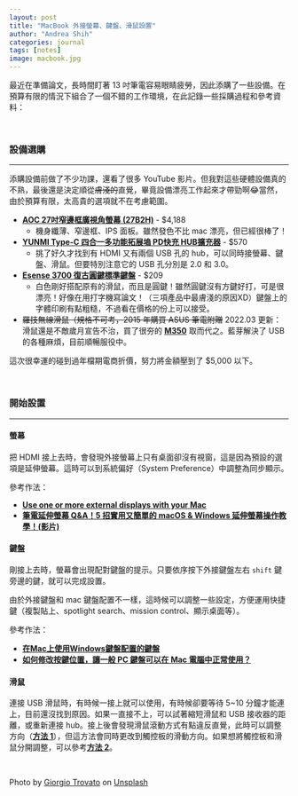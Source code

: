 ```yaml
---
layout: post
title: "MacBook 外接螢幕、鍵盤、滑鼠設置"
author: "Andrea Shih"
categories: journal
tags: [notes]
image: macbook.jpg
---
```


最近在準備論文，長時間盯著 13 吋筆電容易眼睛疲勞，因此添購了一些設備。在預算有限的情況下組合了一個不錯的工作環境，在此記錄一些採購過程和參考資料：

&nbsp;

### 設備選購
---
添購設備前做了不少功課，還看了很多 YouTube 影片。但我對這些硬體設備真的不熟，最後還是決定順從~~膚淺的~~直覺，畢竟設備漂亮工作起來才帶勁啊😂當然，由於預算有限，太高貴的選項就不在考慮範圍。

- [**<u>AOC 27吋窄邊框廣視角螢幕 (27B2H)</u>**](https://tw.buy.yahoo.com/gdsale/%E9%99%90%E6%99%82%E4%B8%8B%E6%AE%BA-AOC-27%E5%9E%8B-IPS%E7%AA%84%E9%82%8A%E6%A1%86%E8%AD%B7%E7%9C%BC%E9%9B%BB%E8%85%A6%E8%9E%A2%E5%B9%95-27B2H-%E6%94%AF%E6%8F%B4HDMI-9551234.html?gg=0&co_servername=Pmax_211216&gclid=Cj0KCQiAjc2QBhDgARIsAMc3SqSBKkDLqC3nGG7Te-eqpP7b1uq9ShKTWFDh1xRkJFwtyuh-UEmkpogaAoMZEALw_wcB) - $4,188
    - 機身纖薄、窄邊框、IPS 面板。雖然發色不比 mac 漂亮，但已經很棒了！
- [**<u>YUNMI Type-C 四合一多功能拓展塢 PD快充 HUB擴充器</u>**](https://www.momoshop.com.tw/goods/GoodsDetail.jsp?i_code=9129484) - $570
    - 挑了好久才找到有 HDMI 又有兩個 USB 孔的 hub，可以同時接螢幕、鍵盤、滑鼠。但要特別注意它的 USB 孔分別是 2.0 和 3.0。
- [**<u>Esense 3700 復古圓鍵標準鍵盤</u>**](https://shopee.tw/%E3%80%90%E7%8F%BE%E8%B2%A8%E7%86%B1%E9%8A%B7%E3%80%91Esense-%E9%80%B8%E7%9B%9B-3700-%E5%BE%A9%E5%8F%A4%E5%9C%93%E5%BD%A2%E6%A8%99%E6%BA%96%E9%8D%B5%E7%9B%A4-%E7%99%BD%E8%89%B2-%E7%B6%A0%E8%89%B2-%E9%98%B2%E6%92%A5%E6%B0%B4-%E8%B6%85%E9%9D%9C%E9%9F%B3-USB-%E9%9A%A8%E6%8F%92%E5%8D%B3%E7%94%A8-i.8855246.12271337734) - $209
    - 白色剛好搭配原有的滑鼠，而且是圓鍵！雖然圓鍵沒有方鍵好打，可是很漂亮！好像在用打字機寫論文！（三項產品中最膚淺的原因XD）鍵盤上的字體印刷有點粗糙，不過看在價格的份上可以接受。
- ~~羅技無線滑鼠（規格不可考，2015 年購買 ASUS 筆電附贈~~ 2022.03 更新：滑鼠還是不敵歲月宣告不治，買了很夯的 [**<u>M350</u>**](https://store.logitech.tw/SalePage/Index/5624316?lang=zh-TW&currency=TWD&gclid=CjwKCAjwo8-SBhAlEiwAopc9W2c91eJi45DRKUF-sVAi3ovdNSV4OQmUyxHb1VNITcTRjxCBhjlY1BoCClIQAvD_BwE) 取而代之。藍芽解決了 USB 的各種麻煩，目前順暢服役中。

這次很幸運的碰到過年檔期電商折價，努力將金額壓到了 $5,000 以下。

&nbsp;

### 開始設置
---
#### 螢幕
把 HDMI 接上去時，會發現外接螢幕上只有桌面卻沒有視窗，這是因為預設的選項是延伸螢幕。這時可以到系統偏好（System Preference）中調整為同步顯示。

參考作法：
- [**<u>Use one or more external displays with your Mac</u>**](https://support.apple.com/en-mn/guide/mac-help/mchl7c7ebe08/mac)
- [**<u>筆電延伸螢幕 Q&A！5 招實用又簡單的 macOS & Windows 延伸螢幕操作教學！(影片)</u>**](https://www.youtube.com/watch?v=8zLZyl3d22s&t=209s)

#### 鍵盤
剛接上去時，螢幕會出現配對鍵盤的提示。只要依序按下外接鍵盤左右 `shift` 鍵旁邊的鍵，就可以完成設置。

由於外接鍵盤和 mac 鍵盤配置不一樣，這時候可以調整一些設定，方便運用快捷鍵（複製貼上、spotlight search、mission control、顯示桌面等）。

參考作法：
- [**<u>在Mac上使用Windows鍵盤配置的鍵盤</u>**](https://leafleafflower.medium.com/mac-%E5%9C%A8mac%E4%B8%8A%E4%BD%BF%E7%94%A8windows%E9%8D%B5%E7%9B%A4%E9%85%8D%E7%BD%AE%E7%9A%84%E9%8D%B5%E7%9B%A4-e393578ea5ad)
- [**<u>如何修改按鍵位置，讓一般 PC 鍵盤可以在 Mac 電腦中正常使用？</u>**](https://briian.com/8526/)


#### 滑鼠
連接 USB 滑鼠時，有時候一接上就可以使用，有時候卻要等待 5~10 分鐘才能連上，目前還沒找到原因。如果一直接不上，可以試著縮短滑鼠和 USB 接收器的距離，或重新連接 hub。接上後會發現滑鼠滾動方式有點違反直覺，此時可以調整方向（[**<u>方法 1</u>**](https://ingtt.com/3504/macos-mouse-scroll-natural/)），但這方法會同時更改到觸控板的滑動方向。如果想將觸控板和滑鼠分開調整，可以參考[**<u>方法 2</u>**](https://clay-atlas.com/blog/2021/07/06/mac-os-cn-scroll-reverser-trackpad-mouse/)。

&nbsp;

Photo by <a href="https://unsplash.com/@giorgiotrovato?utm_source=unsplash&utm_medium=referral&utm_content=creditCopyText">Giorgio Trovato</a> on <a href="https://unsplash.com/s/photos/macbook?utm_source=unsplash&utm_medium=referral&utm_content=creditCopyText">Unsplash</a>
  